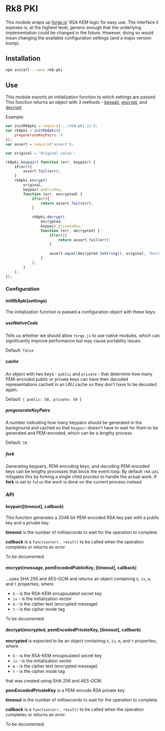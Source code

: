 # Rk8 PKI

This module wraps up [forge.js](https://github.com/digitalbazaar/forge)' RSA KEM logic for easy use. The interface it exposes is, at the highest level, generic enough that the underlying implementation could be changed in the future. However, doing so would mean changing the available configuration settings (and a major version bump).

## Installation

~~~bash
npm install --save rk8-pki
~~~

## Use 

This module exports an initialization function to which settings are passed. This function returns an object with 3 methods - [keypair](#keypair), [encrypt](#encrypt), and [decrypt](#decrypt).

Example:

~~~javascript
var initRk8pki = require('../rk8-pki.js');
var rk8pki = initRk8pki({
    pregenerateKeyPairs: 0
});
var assert = require('assert');

var original = 'Original value';

rk8pki.keypair( function (err, keypair) {
    if(err){
        assert.fail(err);
    }
	rk8pki.encrypt(
		original, 
		keypair.publicKey, 
		function (err, encrypted) {
			if(err){
				return assert.fail(err);
			}
			
			rk8pki.decrypt(
				encrypted,
				keypair.privateKey,
				function (err, decrypted) {
					if(err){
						return assert.fail(err);
					}
					
					assert.equal(decrypted.toString(), original, 'Encrypted object decrypts to the same string as the original');
				}
			);
		}
	);
});
~~~

### Configuration 

#### initRk8pki(settings)
The initialization function is passed a configuration object with these keys:

##### useNativeCode

Tells us whether we should allow `forge.js` to use native modules, which can significantly improve performance but may cause portablity issues.
 
Default: `false`

##### cache

An object with two keys - `public` and `private` - that determine how many PEM-encoded public or private keys can have their decoded representations cached in an LRU cache so they don't have to be decoded again.

Default: ```{
	public: 50,
	private: 50
}```

##### pregenerateKeyPairs

A number indicating how many keypairs should be generated in the background and cached so that `keypair` doesn't have to wait for them to be generated and PEM-encoded, which can be a lengthy process.

Default: `10`

##### fork

Generating keypairs, PEM-encoding keys, and decoding PEM-encoded keys can be lengthy processes that block the event loop. By default `rk8-pki` mitigates this by forking a single child process to handle the actual work. If **fork** is set to `false` the work is done on the current process instead.

### API

#### <a name="keypair"></a>keypair([timeout], callback)

This function generates a 2048 bit PEM-encoded RSA key pair with a public key and a private key.

**timeout** is the number of milliseconds to wait for the operation to complete.

**callback** is a `function(err, result)` to be called when the operation completes or returns an error.

To be documented.

#### <a name="encrypt"></a>encrypt(message, pemEncodedPublicKey, [timeout], callback)

...uses SHA 256 and AES-GCM and returns an object containing `k`, `iv`, `m`, and `t` properties, where

+ `k` - is the RSA-KEM encapsulated secret key
+ `iv` - is the initialization vector
+ `m` - is the cipher text (encrypted message)
+ `t` - is the cipher mode tag

To be documented.

#### <a name="decrypt"></a>decrypt(encrypted, pemEncodedPrivateKey, [timeout], callback)

**encrypted** is expected to be an object containing `k`, `iv`, `m`, and `t` properties, where

+ `k` - is the RSA-KEM encapsulated secret key
+ `iv` - is the initialization vector
+ `m` - is the cipher text (encrypted message)
+ `t` - is the cipher mode tag

that was created using SHA 256 and AES-GCM.

**pemEncodedPrivateKey** is a PEM-encode RSA private key

**timeout** is the number of milliseconds to wait for the operation to complete.

**callback** is a `function(err, result)` to be called when the operation completes or returns an error.

To be documented.